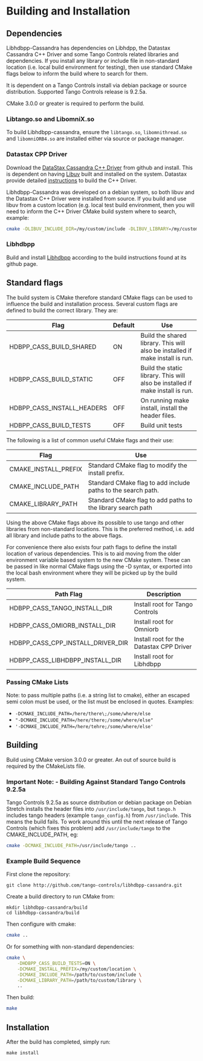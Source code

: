 
# Building and Installation

## Dependencies

Libhdbpp-Cassandra has dependencies on Libhdpp, the Datastax Cassandra C++ Driver and some Tango Controls related libraries and dependencies. If you install any library or include file in non-standard location (i.e. local build environment for testing), then use standard CMake flags below to inform the build where to search for them.

It is dependent on a Tango Controls install via debian package or source distribution. Supported Tango Controls release is 9.2.5a.

CMake 3.0.0 or greater is required to perform the build.

### Libtango.so and LibomniX.so

To build Libhdbpp-cassandra, ensure the `libtango.so`, `libomnithread.so` and `libomniORB4.so` are installed either via source or package manager.

### Datastax CPP Driver

Download the [DataStax Cassandra C++ Driver](https://github.com/datastax/cpp-driver) from github and install. This is dependent on having [Libuv](https://github.com/libuv/libuv_) built and installed on the system. Datastax provide detailed [instructions](http://datastax.github.io/cpp-driver/topics/building/) to build the C++ Driver.

Libhdbpp-Cassandra was developed on a debian system, so both libuv and the Datastax C++ Driver were installed from source. If you build and use libuv from a custom location (e.g. local test build environment, then you will need to inform the C++ Driver CMake build system where to search, example:

```bash
cmake -DLIBUV_INCLUDE_DIR=/my/custom/include -DLIBUV_LIBRARY=/my/custom/lib ..
```

### Libhdbpp

Build and install [Libhdbpp](tango-build-end/jessie/9.2.5a) according to the build instructions found at its github page.

## Standard flags

The build system is CMake therefore standard CMake flags can be used to influence the build and installation process. Several custom flags are defined to build the correct library. They are:

| Flag | Default | Use |
|------|---------|-----|
| HDBPP_CASS_BUILD_SHARED | ON | Build the shared library. This will also be installed if make install is run. |
| HDBPP_CASS_BUILD_STATIC | OFF | Build the static library. This will also be installed if make install is run. |
| HDBPP_CASS_INSTALL_HEADERS | OFF | On running make install, install the header files. |
| HDBPP_CASS_BUILD_TESTS | OFF | Build unit tests |

The following is a list of common useful CMake flags and their use:

| Flag | Use |
|------|-----|
| CMAKE_INSTALL_PREFIX | Standard CMake flag to modify the install prefix. |
| CMAKE_INCLUDE_PATH | Standard CMake flag to add include paths to the search path. |
| CMAKE_LIBRARY_PATH | Standard CMake flag to add paths to the library search path |

Using the above CMake flags above its possible to use tango and other libraries from non-standard locations. This is the preferred method, i.e. add all library and include paths to the above flags. 

For convenience there also exists four path flags to define the install location of various dependencies. This is to aid moving from the older environment variable based system to the new CMake system. These can be passed in like normal CMake flags using the -D syntax, or exported into the local bash environment where they will be picked up by the build system.

| Path Flag | Description |
|-----------|-------------|
| HDBPP_CASS_TANGO_INSTALL_DIR | Install root for Tango Controls |
| HDBPP_CASS_OMIORB_INSTALL_DIR| Install root for Omniorb |
| HDBPP_CASS_CPP_INSTALL_DRIVER_DIR | Install root for the Datastax CPP Driver | 
| HDBPP_CASS_LIBHDBPP_INSTALL_DIR | Install root for Libhdbpp |

### Passing CMake Lists

Note: to pass multiple paths (i.e. a string list to cmake), either an escaped semi colon must be used, or the list must be enclosed in quotes. Examples: 

* `-DCMAKE_INCLUDE_PATH=/here/there\;/some/where/else`
* `"-DCMAKE_INCLUDE_PATH=/here/there;/some/where/else"`
* `'-DCMAKE_INCLUDE_PATH=/here/tehre;/some/where/else'`

## Building

Build using CMake version 3.0.0 or greater. An out of source build is required by the CMakeLists file.

### **Important Note:** - Building Against Standard Tango Controls 9.2.5a

Tango Controls 9.2.5a as source distribution or debian package on Debian Stretch installs the header files into `/usr/include/tango`, but `tango.h` includes tango headers (example `tango_config.h`) from  `/usr/include`. This means the build fails. To work around this until the next release of Tango Controls (which fixes this problem) add `/usr/include/tango` to the CMAKE_INCLUDE_PATH, eg:

```bash
cmake -DCMAKE_INCLUDE_PATH=/usr/include/tango ..
```

### Example Build Sequence

First clone the repository:

```
git clone http://github.com/tango-controls/libhdbpp-cassandra.git
```

Create a build directory to run CMake from:

```
mkdir libhdbpp-cassandra/build
cd libhdbpp-cassandra/build
```

Then configure with cmake:

```bash
cmake ..
```

Or for something with non-standard dependencies:

```bash
cmake \
    -DHDBPP_CASS_BUILD_TESTS=ON \
    -DCMAKE_INSTALL_PREFIX=/my/custom/location \
    -DCMAKE_INCLUDE_PATH=/path/to/custom/include \
    -DCMAKE_LIBRARY_PATH=/path/to/custom/library \
    ..
```

Then build:

```bash
make
```

## Installation

After the build has completed, simply run:

```
make install
```